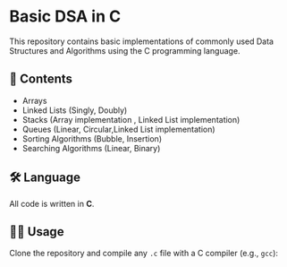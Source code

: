 # Basic DSA in C

This repository contains basic implementations of commonly used Data Structures and Algorithms using the C programming language.

## 📁 Contents

- Arrays  
- Linked Lists (Singly, Doubly)  
- Stacks  (Array implementation , Linked List implementation)
- Queues (Linear, Circular,Linked List implementation)  
- Sorting Algorithms (Bubble, Insertion)  
- Searching Algorithms (Linear, Binary)  


## 🛠️ Language

All code is written in **C**.

## 🧑‍💻 Usage

Clone the repository and compile any `.c` file with a C compiler (e.g., `gcc`):



